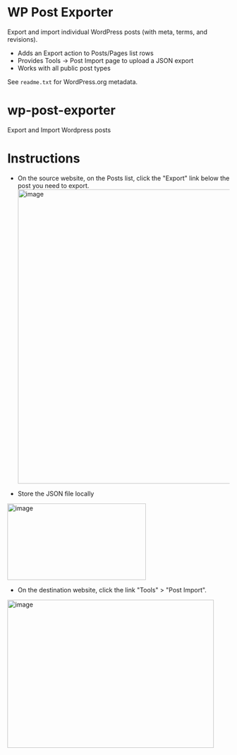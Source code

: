 # WP Post Exporter

Export and import individual WordPress posts (with meta, terms, and revisions).

- Adds an Export action to Posts/Pages list rows
- Provides Tools → Post Import page to upload a JSON export
- Works with all public post types

See `readme.txt` for WordPress.org metadata.

# wp-post-exporter
Export and Import Wordpress posts

# Instructions
- On the source website, on the Posts list, click the "Export" link below the post you need to export.
  <img width="839" height="666" alt="image" src="https://github.com/user-attachments/assets/d16664cd-3939-4954-bce0-dd38dd947afd" />

- Store the JSON file locally
<img width="314" height="173" alt="image" src="https://github.com/user-attachments/assets/27b11778-a65f-4409-8665-325e2636fb30" />

- On the destination website, click the link "Tools" > "Post Import".
<img width="468" height="335" alt="image" src="https://github.com/user-attachments/assets/15fa276f-e108-49ce-a18e-68e32ec76b5c" />
